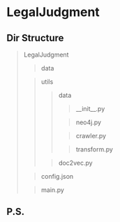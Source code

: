 # LegalJudgment
## Dir Structure
> LegalJudgment
>> data
>
>> utils
>>
>>> data
>>>> \_\_init\_\_.py
>>>
>>>> neo4j.py
>>>
>>>> crawler.py
>>>
>>>> transform.py
>>
>>> doc2vec.py
>
>
>>config.json
>
>> main.py

## P.S.

